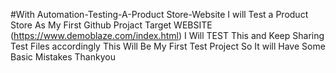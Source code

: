 #With Automation-Testing-A-Product Store-Website
I will Test a Product Store As My First Github Projact
Target WEBSITE (https://www.demoblaze.com/index.html)
I Will TEST This and Keep Sharing Test Files accordingly
This Will Be My First Test Project So It will Have Some Basic Mistakes Thankyou
